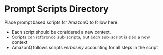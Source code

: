 # Prompt Scripts Directory

Place prompt based scripts for AmazonQ to follow here.
- Each script should be considered a new context.
- Scripts can reference sub-scripts, but each sub-script is also a new context
- AmazonQ follows scripts *verbosely* accounting for all steps in the script